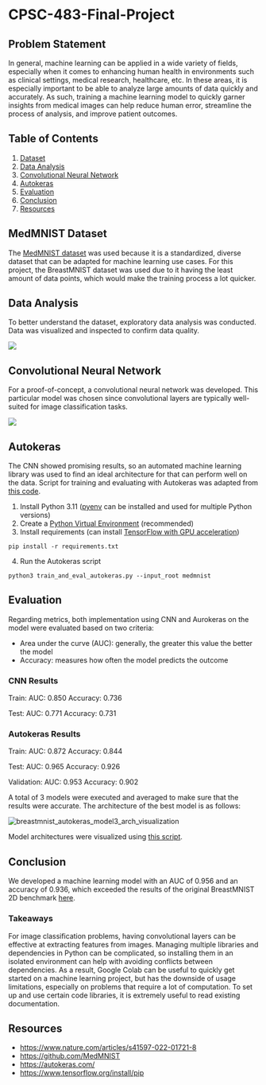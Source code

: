 # CPSC-483-Final-Project
## Problem Statement
In general, machine learning can be applied in a wide variety of fields, especially when it comes to enhancing human health in environments such as clinical settings, medical research, healthcare, etc. In these areas, it is especially important to be able to analyze large amounts of data quickly and accurately. As such, training a machine learning model to quickly garner insights from medical images can help reduce human error, streamline the process of analysis, and improve patient outcomes.

## Table of Contents
1. [Dataset](#medmnist-dataset)
2. [Data Analysis](#data-analysis)
3. [Convolutional Neural Network](#convolutional-neural-network)
4. [Autokeras](#autokeras)
5. [Evaluation](#evaluation)
6. [Conclusion](#conclusion)
7. [Resources](#resources)

## MedMNIST Dataset
The [MedMNIST dataset](https://github.com/MedMNIST) was used because it is a standardized, diverse dataset that can be adapted for machine learning use cases. For this project, the BreastMNIST dataset was used due to it having the least amount of data points, which would make the training process a lot quicker.

## Data Analysis
To better understand the dataset, exploratory data analysis was conducted. Data was visualized and inspected to confirm data quality.

[![](https://colab.research.google.com/assets/colab-badge.svg)](https://colab.research.google.com/github/ankhoa1212/CPSC-483-Final-Project/blob/main/data_analysis_and_modeling.ipynb)

## Convolutional Neural Network
For a proof-of-concept, a convolutional neural network was developed. This particular model was chosen since convolutional layers are typically well-suited for image classification tasks.

[![](https://colab.research.google.com/assets/colab-badge.svg)](https://colab.research.google.com/github/ankhoa1212/CPSC-483-Final-Project/blob/main/cpsc483_final_project_cnn.ipynb)

## Autokeras
The CNN showed promising results, so an automated machine learning library was used to find an ideal architecture for that can perform well on the data.
Script for training and evaluating with Autokeras was adapted from [this code](https://github.com/MedMNIST/experiments/blob/main/MedMNIST2D/train_and_eval_autokeras.py).

1. Install Python 3.11 ([pyenv](https://github.com/pyenv/pyenv) can be installed and used for multiple Python versions)
2. Create a [Python Virtual Environment](https://docs.python.org/3/library/venv.html) (recommended)
3. Install requirements (can install [TensorFlow with GPU acceleration](https://www.tensorflow.org/install/pip))
```
pip install -r requirements.txt
```
4. Run the Autokeras script
```
python3 train_and_eval_autokeras.py --input_root medmnist
```

## Evaluation
Regarding metrics, both implementation using CNN and Aurokeras on the model were evaluated based on two criteria:
- Area under the curve (AUC): generally, the greater this value the better the model
- Accuracy: measures how often the model predicts the outcome

### CNN Results
Train: AUC: 0.850 Accuracy: 0.736

Test: AUC: 0.771 Accuracy: 0.731

### Autokeras Results
Train: AUC: 0.872 Accuracy: 0.844

Test: AUC: 0.965 Accuracy: 0.926

Validation: AUC: 0.953 Accuracy: 0.902

A total of 3 models were executed and averaged to make sure that the results were accurate.
The architecture of the best model is as follows:

![breastmnist_autokeras_model3_arch_visualization](https://github.com/user-attachments/assets/949f15f4-cf9e-465c-8c6d-ad0fb0e97101)

Model architectures were visualized using [this script](https://github.com/ankhoa1212/CPSC-483-Final-Project/blob/main/visualize_model.py).

## Conclusion
We developed a machine learning model with an AUC of 0.956 and an accuracy of 0.936, which exceeded the results of the original BreastMNIST 2D benchmark [here](https://medmnist.com/).

### Takeaways
For image classification problems, having convolutional layers can be effective at extracting features from images. Managing multiple libraries and dependencies in Python can be complicated, so installing them in an isolated environment can help with avoiding conflicts between dependencies. As a result, Google Colab can be useful to quickly get started on a machine learning project, but has the downside of usage limitations, especially on problems that require a lot of computation. To set up and use certain code libraries, it is extremely useful to read existing documentation.

## Resources
- https://www.nature.com/articles/s41597-022-01721-8
- https://github.com/MedMNIST
- https://autokeras.com/
- https://www.tensorflow.org/install/pip
